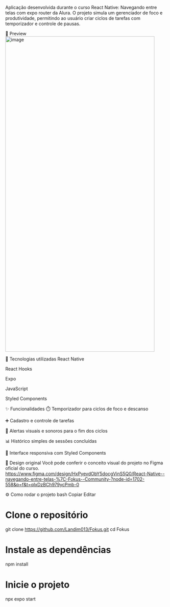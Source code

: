 Aplicação desenvolvida durante o curso React Native: Navegando entre telas com expo router da Alura.
O projeto simula um gerenciador de foco e produtividade, permitindo ao usuário criar ciclos de tarefas com temporizador e controle de pausas.



📸 Preview
<img width="467" height="987" alt="image" src="https://github.com/user-attachments/assets/3c0f7934-08c2-4156-810d-79af6855b29a" />


🚀 Tecnologias utilizadas
React Native

React Hooks

Expo

JavaScript

Styled Components

✨ Funcionalidades
⏱️ Temporizador para ciclos de foco e descanso

➕ Cadastro e controle de tarefas

🔔 Alertas visuais e sonoros para o fim dos ciclos

📊 Histórico simples de sessões concluídas

🎨 Interface responsiva com Styled Components

📐 Design original
Você pode conferir o conceito visual do projeto no Figma oficial do curso.
https://www.figma.com/design/HxPyevdObY5docgVinS5Q0/React-Native--navegando-entre-telas-%7C-Fokus--Community-?node-id=1702-558&p=f&t=qIxDzBCh979ycPmb-0

⚙️ Como rodar o projeto
bash
Copiar
Editar
# Clone o repositório
git clone https://github.com/Landim013/Fokus.git
cd Fokus

# Instale as dependências
npm install

# Inicie o projeto
npx expo start
